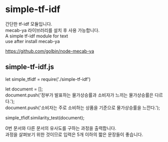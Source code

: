 # simple-tf-idf
간단한 tf-idf 모듈입니다.   
mecab-ya 라이브러리를 설치 후 사용 가능합니다.   
A simple tf-idf module for text   
use after install mecab-ya   

https://github.com/golbin/node-mecab-ya

## simple-tf-idf.js
let simple_tfidf = require('./simple-tf-idf')   

let document = [];   
document.push('정부가 발표하는 물가상승률과 소비자가 느끼는 물가상승률은 다르다.');   
document.push('소비자는 주로 소비하는 상품을 기준으로 물가상승률을 느낀다.');   

simple_tfidf.similarity_test(document);   

0번 문서와 다른 문서의 유사도를 구하는 과정을 출력합니다.   
과정을 살펴보기 위한 것이므로 입력은 5개 이하의 짧은 문장들이 좋습니다.   
